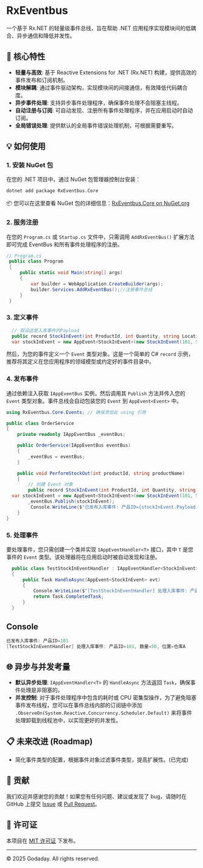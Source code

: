 

# RxEventbus

一个基于 Rx.NET 的轻量级事件总线，旨在帮助 .NET 应用程序实现模块间的低耦合、异步通信和降低并发性。

## 🚀 核心特性

* **轻量与高效**: 基于 Reactive Extensions for .NET (Rx.NET) 构建，提供高效的事件发布和订阅机制。
* **模块解耦**: 通过事件驱动架构，实现模块间的间接通信，有效降低代码耦合度。
* **异步事件处理**: 支持异步事件处理程序，确保事件处理不会阻塞主线程。
* **自动注册与订阅**: 可自动发现、注册所有事件处理程序，并在应用启动时自动订阅。
* **全局错误处理**: 提供默认的全局事件错误处理机制，可根据需要重写。

## 💡 如何使用

### 1. 安装 NuGet 包

在您的 .NET 项目中，通过 NuGet 包管理器控制台安装：

```bash
dotnet add package RxEventbus.Core
````
📦 您可以在这里查看 NuGet 包的详细信息：[RxEventbus.Core on NuGet.org](https://www.nuget.org/packages/RxEventbus.Core/)

### 2\. 服务注册

在您的 `Program.cs` 或 `Startup.cs` 文件中，只需调用 `AddRxEventBus()` 扩展方法即可完成 EventBus 和所有事件处理程序的注册。

```csharp
// Program.cs
 public class Program
 {
     public static void Main(string[] args)
     {
         var builder = WebApplication.CreateBuilder(args);
         builder.Services.AddRxEventBus();//注册事件总线
     }
 }
```

### 3\. 定义事件

```C#
  // 假设这是入库事件的Payload
  public record StockInEvent(int ProductId, int Quantity, string Location) 
  var stockInEvent = new AppEvent<StockInEvent>(new StockInEvent(101, 50, "仓库A"));
```

然后，为您的事件定义一个 `Event` 类型对象。这是一个简单的 C\# `record` 示例，推荐将其定义在您应用程序的领域模型或约定好的事件目录中。

### 4\. 发布事件

通过依赖注入获取 `IAppEventBus` 实例，然后调用其 `Publish` 方法并传入您的 `Event` 类型对象。事件总线会自动包装您的 `Event` 到 `AppEvent<Event>` 中。

```csharp
using RxEventbus.Core.Events; // 确保添加此 using 引用

public class OrderService
{
    private readonly IAppEventBus _eventBus;

    public OrderService(IAppEventBus eventBus)
    {
        _eventBus = eventBus;
    }

    public void PerformStockOut(int productId, string productName)
    {
        // 创建 Event 对象
        public record StockInEvent(int ProductId, int Quantity, string Location) 
  var stockInEvent = new AppEvent<StockInEvent>(new StockInEvent(101, 50, "仓库A"));
        _eventBus.Publish(stockInEvent);
         Console.WriteLine($"已发布入库事件: 产品ID={stockInEvent.Payload.ProductId}");
    }
}
```

### 5\. 处理事件

要处理事件，您只需创建一个类并实现 `IAppEventHandler<T>` 接口，其中 `T` 是您事件的 `Event` 类型。该处理器将在应用启动时被自动发现和注册。

```C#
  public class TestStockInEventHandler : IAppEventHandler<StockInEvent>
  {
      public Task HandleAsync(AppEvent<StockInEvent> evt)
      {
          Console.WriteLine($"[TestStockInEventHandler] 处理入库事件: 产品ID={evt.Payload.ProductId}, 数量={evt.Payload.Quantity}, 位置={evt.Payload.Location}");
          return Task.CompletedTask;
      }
  }
```

## Console

```C#
已发布入库事件: 产品ID=101
[TestStockInEventHandler] 处理入库事件: 产品ID=101, 数量=50, 位置=仓库A
```



## 🌐 异步与并发考量

  * **默认异步处理**: `IAppEventHandler<T>` 的 `HandleAsync` 方法返回 `Task`，确保事件处理是非阻塞的。
  * **并发控制**: 对于事件处理程序中包含的耗时或 CPU 密集型操作，为了避免阻塞事件发布线程，您可以在事件总线内部的订阅链中添加 `.ObserveOn(System.Reactive.Concurrency.Scheduler.Default)` 来将事件处理卸载到线程池中，以实现更好的并发性。

## 📋 未来改进 (Roadmap)

  * 简化事件类型的配置，根据事件对象过滤事件类型，提高扩展性。(已完成)

## 🤝 贡献

我们欢迎并感谢您的贡献！如果您有任何问题、建议或发现了 bug，请随时在 GitHub 上提交 [Issue](https://www.google.com/search?q=https://github.com/Godaday/RxEventBus/issues) 或 [Pull Request](https://www.google.com/search?q=https://github.com/Godaday/RxEventBus/pulls)。

## 📜 许可证

本项目在 [MIT 许可证](https://www.google.com/search?q=https://github.com/Godaday/RxEventBus/blob/main/LICENSE) 下发布。

-----

© 2025 Godaday. All rights reserved.
